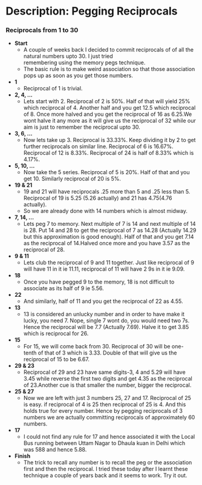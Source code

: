 # Description: Pegging Reciprocals

### Reciprocals from 1 to 30
- **Start**
    - A couple of weeks back I decided to commit reciprocals of of all the natural numbers upto 30. I just tried  
      remembering using the memory pegs technique.
    - The basic rule is to make weird association so that those association pops up as soon as you get those numbers.
- **1**
    - Reciprocal of 1 is trivial.
- **2, 4, ...**
    - Lets start with 2. Reciprocal of 2 is 50%. Half of that will yield 25% which reciprocal of 4. Another half and 
      you get 12.5 which reciprocal of 8. Once more halved and you get the reciprocal of 16 as 6.25.We wont halve it 
      any more as it will give us the reciprocal of 32 while our aim is just to remember the reciprocal upto 30.
- **3, 6, ...**
    - Now lets take up 3. Reciprocal is 33.33%. Keep dividing it by 2 to get further reciprocals on similar line. 
      Reciprocal of 6 is 16.67%. Reciprocal of 12 is 8.33%. Reciprocal of 24 is half of 8.33% which is 4.17%.
- **5, 10, ...**
    - Now take the 5 series. Reciprocal of 5 is 20%. Half of that and you get 10. Similarly reciprocal of 20 is 5%.
- **19 & 21**
    - 19 and 21 will have reciprocals .25 more than 5 and .25 less than 5. Reciprocal of 19 is 5.25 (5.26 
      actually) and 21 has 4.75(4.76 actually).
    - So we are already done with 14 numbers which is almost midway. 
- **7, 14, ...**
    - Lets peg 7 to memory. Next multiple of 7 is 14 and next multiple of 14 is 28. Put 14 and 28 to get the 
      reciprocal of 7 as 14.28 (Actually 14.29 but this approximation is good enough). Half of that and you get 
      7.14 as the reciprocal of 14.Halved once more and you have 3.57 as the reciprocal of 28.
- **9 & 11**
    - Lets club the reciprocal of 9 and 11 together. Just like reciprocal of 9 will have 11 in it ie 11.11, 
      reciprocal of 11 will have 2 9s in it ie 9.09.
- **18**
    - Once you have pegged 9 to the memory, 18 is not difficult to associate as its half of 9 ie 5.56.
- **22**
    - And similarly, half of 11 and you get the reciprocal of 22 as 4.55.
- **13**
    - 13 is considered an unlucky number and in order to have make it lucky, you need 7. Nope, single 7 wont do, 
      you would need two 7s. Hence the reciprocal will be 7.7 (Actually 7.69). Halve it to get 3.85 which is 
      reciprocal for 26.
- **15**
    - For 15, we will come back from 30. Reciprocal of 30 will be one-tenth of that of 3 which is 3.33. Double 
      of that will give us the reciprocal of 15 to be 6.67.
- **29 & 23**
    - Reciprocal of 29 and 23 have same digits-3, 4 and 5.29 will have 3.45 while reverse the first two digits 
      and get 4.35 as the reciprocal of 23.Another cue is that smaller the number, bigger the reciprocal.
- **25 & 27**
    - Now we are left with just 3 numbers 25, 27 and 17. Reciprocal of 25 is easy. if reciprocal of 4 is 25 
      then reciprocal of 25 is 4. And this holds true for every number. Hence by pegging reciprocals of 3 
      numbers we are actually committing reciprocals of approximately 60 numbers.
- **17**
    - I could not find any rule for 17 and hence associated it with the Local Bus running between Uttam Nagar to 
      Dhaula kuan in Delhi which was 588 and hence 5.88.
- **Finish**
    - The trick to recall any number is to recall the peg or the association first and then the reciprocal. I 
      tried these today after I learnt these technique a couple of years back and it seems to work. Try it out.
